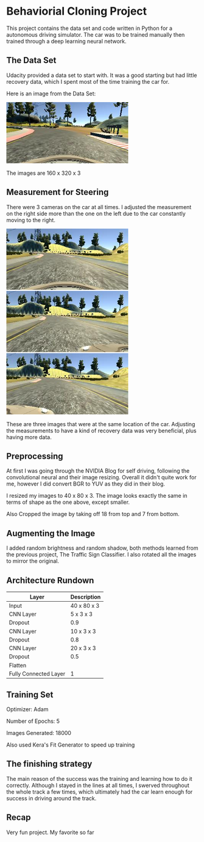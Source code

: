 # Behaviorial Cloning Project

This project contains the data set and code written in Python for a autonomous driving simulator.  The car was to be trained manually then trained through a deep learning neural network. 
## The Data Set


Udacity provided a data set to start with.  It was a good starting but had little recovery data, which I spent most of the time training the car for. 

Here is an image from the Data Set:

![](https://github.com/jamestouri/Behavioral-Cloning/blob/master/img1.png)

The images are 160 x 320 x 3

## Measurement for Steering

There were 3 cameras on the car at all times.  I adjusted the measurement on the right side more than the one on the left due to the car constantly moving to the right.

![Center Image](https://github.com/jamestouri/Behavioral-Cloning/blob/master/centerimg.png)
![Left Image](https://github.com/jamestouri/Behavioral-Cloning/blob/master/leftimg.png)
![Right Image](https://github.com/jamestouri/Behavioral-Cloning/blob/master/rightimg.png)

These are three images that were at the same location of the car.  Adjusting the measurements to have a kind of recovery data was very beneficial, plus having more data. 

## Preprocessing

At first I was going through the NVIDIA Blog for self driving, following the convolutional neural and their image resizing.  Overall it didn't quite work for me, however I did convert BGR to YUV as they did in their blog.  

I resized my images to 40 x 80 x 3.  The image looks exactly the same in terms of shape as the one above, except smaller. 

Also Cropped the image by taking off 18 from top and 7 from bottom.


## Augmenting the Image

I added random brightness and random shadow, both methods learned from the previous project, The Traffic Sign Classifier. 
I also rotated all the images to mirror the original. 



## Architecture Rundown 

|Layer|Description|
|-----|-----------|
|Input|40 x 80 x 3|
|CNN Layer|5 x 3 x 3|
|Dropout|0.9|
|CNN Layer|10 x 3 x 3|
|Dropout|0.8|
|CNN Layer|20 x 3 x 3|
|Dropout|0.5|
|Flatten| |
|Fully Connected Layer|1|

## Training Set
Optimizer: Adam

Number of Epochs: 5

Images Generated: 18000

Also used Kera's Fit Generator to speed up training

## The finishing strategy

The main reason of the success was the training and learning how to do it correctly.  Although I stayed in the lines at all times, I swerved throughout the whole track a few times, which ultimately had the car learn enough for success in driving around the track. 

## Recap
Very fun project. My favorite so far



